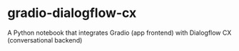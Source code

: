 # gradio-dialogflow-cx
A Python notebook that integrates Gradio (app frontend) with Dialogflow CX (conversational backend)
